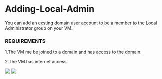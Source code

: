 # Adding-Local-Admin

You can add an exsting domain user account to be a member to the Local Administrator group on your VM.



### REQUIREMENTS
1.The VM me be joined to a domain and has access to the domain.

2.The VM has internet access.


<a href="https://portal.azure.com/#create/Microsoft.Template/uri/https%3A%2F%2Fraw.githubusercontent.com%2Fsamiramadan%2FAdding-Domain-User-to-Local-Administrators-Group%2Fmaster%2FAddDomainUserToLocalAdministratosGroup.json" target="_blank">
    <img src="http://azuredeploy.net/deploybutton.png"/>
</a>


<a href="http://armviz.io/#/?load=https%3A%2F%2Fraw.githubusercontent.com%2Fsamiramadan%2FAdding-Domain-User-to-Local-Administrators-Group%2Fmaster%2FAddDomainUserToLocalAdministratosGroup.json" target="_blank">
    <img src="http://armviz.io/visualizebutton.png"/>
</a>

